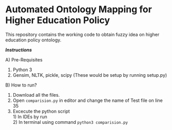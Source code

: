 # Automated Ontology Mapping for Higher Education Policy
This repository contains the working code to obtain fuzzy idea on higher education policy ontology.

***Instructions***

A) Pre-Requisites
  1) Python 3
  2) Gensim, NLTK, pickle, scipy (These would be setup by running setup.py)
  
B) How to run?
  1) Download all the files.
  2) Open ```comparision.py``` in editor and change the name of Test file on line 35
  3) Excecute the python script
    \
    1) In IDEs by run
    \
    2) In terminal using command ```python3 comparision.py```
